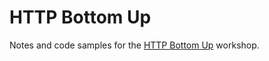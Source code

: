 # HTTP Bottom Up

Notes and code samples for the [HTTP Bottom Up][1] workshop.

[1]: http://pipal.in/workshops/2016/http-bottom-up
